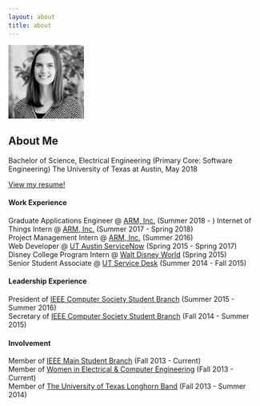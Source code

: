 ```yaml
---
layout: about
title: about
---
```

<img style="width:30%;" class="about-img-page pull-right" src="/images/me.png">

## About Me
Bachelor of Science, Electrical Engineering (Primary Core: Software Engineering)
The University of Texas at Austin, May 2018

[View my resume!](/resume)

#### Work Experience
Graduate Applications Engineer @ [ARM, Inc.](http://www.arm.com/) (Summer 2018 - )
Internet of Things Intern @ [ARM, Inc.](http://www.arm.com/) (Summer 2017 - Spring 2018)  
Project Management Intern @ [ARM, Inc.](http://www.arm.com/) (Summer 2016)  
Web Developer @ [UT Austin ServiceNow](https://ut.service-now.com/utss) (Spring 2015 - Spring 2017)  
Disney College Program Intern @ [Walt Disney World](https://jobs.disneycareers.com/disney-college-program) (Spring 2015)  
Senior Student Associate @ [UT Service Desk](https://www.utexas.edu/its/helpdesk/) (Summer 2014 - Fall 2015)  

#### Leadership Experience
President of [IEEE Computer Society Student Branch](http://ieeecs.ece.utexas.edu) (Summer 2015 - Summer 2016)     
Secretary of [IEEE Computer Society Student Branch](http://ieeecs.ece.utexas.edu) (Fall 2014 - Summer 2015)  

#### Involvement
Member of [IEEE Main Student Branch](http://ieee.ece.utexas.edu) (Fall 2013 - Current)  
Member of [Women in Electrical & Computer Engineering](http://utwece.org/) (Fall 2013 - Current)  
Member of [The University of Texas Longhorn Band](https://lhb.music.utexas.edu/) (Fall 2013 - Summer 2014)  

<span class="contacticon center">
	<a href="mailto:jplunkett@utexas.edu"><i class="fa fa-envelope-square"></i></a>
	<a href="https://github.com/yennster" target="_blank"><i class="fa fa-github-square"></i></a>
	<a href="https://www.linkedin.com/in/jennyplunkett" target="_blank"><i class="fa fa-linkedin-square"></i></a>
</span>

